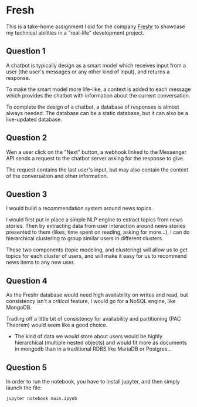 # Fresh
This is a take-home assignment I did for the company [Freshr](https://www.freshr.fr/) to showcase my technical abilities in a "real-life" development project.

## Question 1
A chatbot is typically design as a smart model which receives input from a user (the user's messages or any other kind of input), and returns a response.

To make the smart model more life-like, a context is added to each message which provides the chatbot with information about the current conversation.

To complete the design of a chatbot, a database of responses is almost always needed. The database can be a static database, but it can also be a live-updated database.

## Question 2
Wen a user click on the "Next" button, a webhook linked to the Messenger API sends a request to the chatbot server asking for the response to give.

The request contains the last user's input, but may also contain the context of the conversation and other information.

## Question 3
I would build a recommendation system around news topics.

I would first put in place a simple NLP engine to extract topics from news stories. Then by extracting data from user interaction around news stories presented to them (likes, time spent on reading, asking for more...), I can do hierarchical clustering to group similar users in different clusters.

These two components (topic modeling, and clustering) will allow us to get topics for each cluster of users, and will make it easy for us to recommend news items to any new user.

## Question 4
As the Freshr database would need high availability on writes and read, but consistency isn't a *critical* feature, I would go for a NoSQL engine, like MongoDB.

Trading off a little bit of consistency for availability and partitioning (PAC Theorem) would seem like a good choice.

+ The kind of data we would store about users would be highly hierarchical (multiple nested objects) and would fit more as documents in mongodb than in a traditional RDBS like MariaDB or Postgres...

## Question 5
In order to run the notebook, you have to install jupyter, and then simply launch the file:
	
	jupyter notebook main.ipynb
